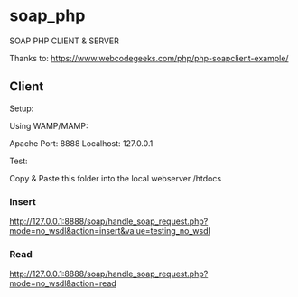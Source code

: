 # soap_php
SOAP PHP CLIENT &amp; SERVER

Thanks to:
https://www.webcodegeeks.com/php/php-soapclient-example/

## Client

Setup:

Using WAMP/MAMP:

Apache Port: 8888
Localhost: 127.0.0.1

Test:

Copy & Paste this folder into the local webserver /htdocs


### Insert

http://127.0.0.1:8888/soap/handle_soap_request.php?mode=no_wsdl&action=insert&value=testing_no_wsdl

### Read 

http://127.0.0.1:8888/soap/handle_soap_request.php?mode=no_wsdl&action=read
